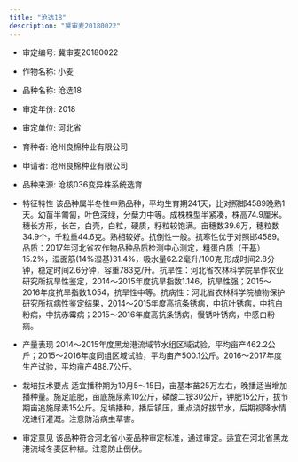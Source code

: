 ```yaml
---
title: "沧选18"
description: "冀审麦20180022"
---
```

* 审定编号:  冀审麦20180022

*  作物名称:  小麦

*  品种名称:  沧选18

*  审定年份:  2018

*  审定单位:  河北省

* 育种者:  沧州良棉种业有限公司

*  申请者:  沧州良棉种业有限公司

*  品种来源:  沧核036变异株系统选育

*  特征特性
该品种属半冬性中熟品种，平均生育期241天，比对照邯4589晚熟1天。幼苗半匍匐，叶色深绿，分蘖力中等。成株株型半紧凑，株高74.9厘米。穗长方形，长芒，白壳，白粒，硬质，籽粒较饱满。亩穗数39.6万，穗粒数34.9个，千粒重44.6克。熟相较好。抗倒性一般。抗寒性优于对照邯4589。品质：2017年河北省农作物品种品质检测中心测定，粗蛋白质（干基）15.2%，湿面筋(14%湿基)31.4%，吸水量62.2毫升/100克,形成时间2.8分钟，稳定时间2.6分钟，容重783克/升。抗旱性：河北省农林科学院旱作农业研究所抗旱性鉴定，2014～2015年度抗旱指数1.146，抗旱性强；2015～2016年度抗旱指数1.054，抗旱性中等。抗病性：河北省农林科学院植物保护研究所抗病性鉴定结果，2014～2015年度高抗条锈病，中抗叶锈病，中抗白粉病，中抗赤霉病；2015～2016年度高抗条锈病，慢锈叶锈病，中感白粉病。

*  产量表现
2014～2015年度黑龙港流域节水组区域试验，平均亩产462.2公斤；2015～2016年度同组区域试验，平均亩产500.1公斤。2016～2017年度生产试验，平均亩产488.7公斤。

*  栽培技术要点
适宜播种期为10月5～15日，亩基本苗25万左右，晚播适当增加播种量。施足底肥，亩底施尿素10公斤，磷酸二铵30公斤，钾肥15公斤，拔节期亩追施尿素15公斤。足墒播种，播后镇压，重点浇好拔节水，后期视降水情况进行灌溉。注意防治病虫草害。

*  审定意见
该品种符合河北省小麦品种审定标准，通过审定。适宜在河北省黑龙港流域冬麦区种植。注意防止倒伏。
